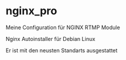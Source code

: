 # nginx_pro
Meine Configuration für NGINX RTMP Module

Nginx Autoinstaller für Debian Linux

Er ist mit den neusten Standarts ausgestattet
